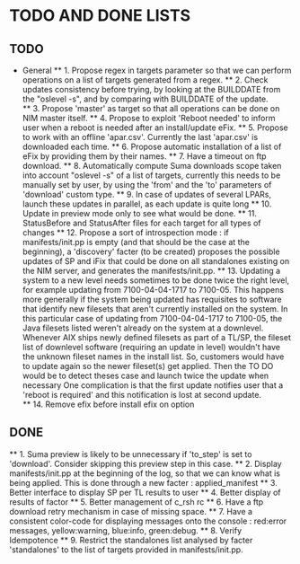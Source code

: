 # TODO AND DONE LISTS
## TODO
* General
** 1. Propose regex in targets parameter so that we can perform operations on a list of targets 
 generated from a regex.
** 2. Check updates consistency before trying, by looking at the BUILDDATE from the "oslevel -s", and 
 by comparing with BUILDDATE of the update.  
** 3. Propose 'master' as target so that all operations can be done on NIM master itself.
** 4. Propose to exploit 'Reboot needed' to inform user when a reboot is needed after an install/update 
 eFix.
** 5. Propose to work with an offline 'apar.csv'. Currently the last 'apar.csv' is downloaded each 
 time. 
** 6. Propose automatic installation of a list of eFix by providing them by their names.
** 7. Have a timeout on ftp download.
** 8. Automatically compute Suma downloads scope taken into account "oslevel -s" of a list of 
 targets, currently this needs to be manually set by user, by using the 'from' and the 'to' 
 parameters of 'download' custom type.
** 9. In case of updates of several LPARs, launch these updates in parallel, as each update is quite 
 long
** 10. Update in preview mode only to see what would be done.
** 11. StatusBefore and StatusAfter files for each target for all types of changes
** 12. Propose a sort of introspection mode : if manifests/init.pp is empty (and that should be 
 the case at the beginning), a 'discovery' facter (to be created) proposes the possible updates of 
 SP and iFix that could be done on all standalones existing on the NIM server, and generates the 
 manifests/init.pp.
** 13. Updating a system to a new level needs sometimes to be done twice the right level, for example
updating from 7100-04-04-1717 to 7100-05. This happens more generally if the system being updated has 
requisites to software that identify new filesets that aren't currently installed on the system.
In this particular case of updating from 7100-04-04-1717 to 7100-05, the Java filesets listed weren't 
already on the system at a downlevel. Whenever AIX ships newly defined filesets as part of a TL/SP, 
the fileset list of downlevel software (requiring an update in level) wouldn't have the unknown 
fileset names in the install list. So, customers would have to update again so the newer fileset(s) 
get applied. Then the TO DO would be to detect theses case and launch twice the update when necessary 
 One complication is that the first update notifies user that a 'reboot is required' and this 
 notification is lost at second update.  
** 14. Remove efix before install efix on option
## DONE 
** 1. Suma preview is likely to be unnecessary if 'to_step' is set to 'download'. Consider skipping 
 this preview step in this case.
** 2. Display manifests/init.pp at the beginning of the log, so that we can know what is being applied.
 This is done through a new facter : applied_manifest
** 3. Better interface to display SP per TL results to user
** 4. Better display of results of factor
** 5. Better management of c_rsh rc
** 6. Have a ftp download retry mechanism in case of missing space.
** 7. Have a consistent color-code for displaying messages onto the console :
 red:error messages, yellow:warning, blue:info, green:debug. 
** 8. Verify Idempotence
** 9. Restrict the standalones list analysed by facter 'standalones' to the list of targets provided in 
 manifests/init.pp.

         
